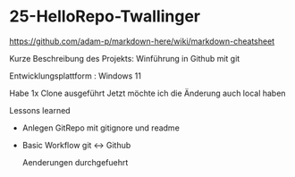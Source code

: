 # 25-HelloRepo-Twallinger

https://github.com/adam-p/markdown-here/wiki/markdown-cheatsheet

Kurze Beschreibung des Projekts: Winführung in Github mit git

Entwicklungsplattform : Windows 11

Habe 1x Clone ausgeführt
Jetzt möchte ich die Änderung auch local haben

Lessons learned
+ Anlegen GitRepo mit gitignore und readme
+ Basic Workflow git <-> Github


     Aenderungen durchgefuehrt

  
